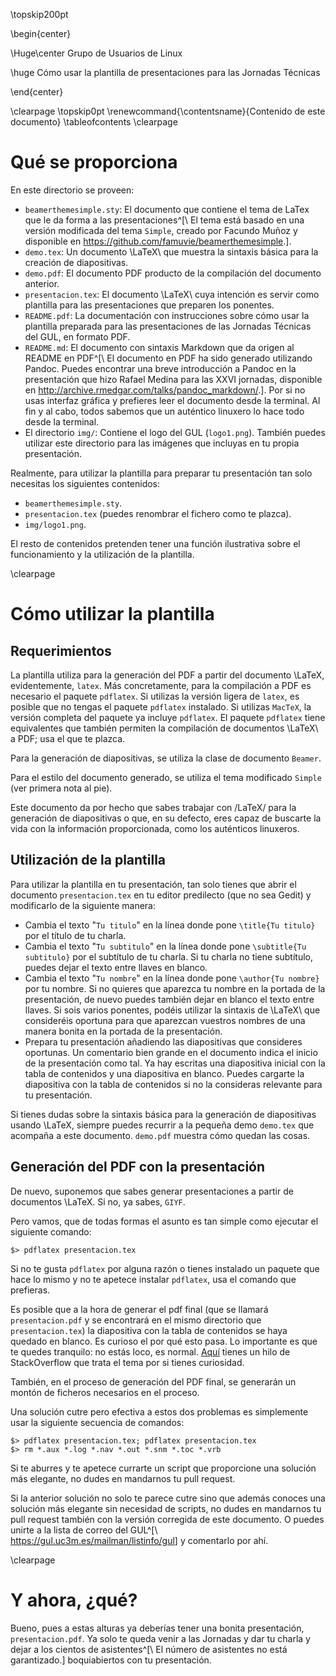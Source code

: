 <!-- Front page -->
\topskip200pt

\begin{center}

\Huge\center
Grupo de Usuarios de Linux

\huge
Cómo usar la plantilla de presentaciones para las Jornadas Técnicas

\end{center}

\clearpage
\topskip0pt
\renewcommand{\contentsname}{Contenido de este documento}
\tableofcontents
\clearpage

<!-- Document -->
# Qué se proporciona

En este directorio se proveen:

- `beamerthemesimple.sty`: El documento que contiene el tema de LaTex que le da forma a las presentaciones^[\ El tema está basado en una versión modificada del tema `Simple`, creado por Facundo Muñoz y disponible en <https://github.com/famuvie/beamerthemesimple>.].
- `demo.tex`: Un documento \LaTeX\ que muestra la sintaxis básica para la creación de diapositivas.
- `demo.pdf`: El documento PDF producto de la compilación del documento anterior.
- `presentacion.tex`: El documento \LaTeX\ cuya intención es servir como plantilla para las presentaciones que preparen los ponentes.
- `README.pdf`: La documentación con instrucciones sobre cómo usar la plantilla preparada para las presentaciones de las Jornadas Técnicas del GUL, en formato PDF.
- `README.md`: El documento con sintaxis Markdown que da origen al README en PDF^[\ El documento en PDF ha sido generado utilizando Pandoc. Puedes encontrar una breve introducción a Pandoc en la presentación que hizo Rafael Medina para las XXVI jornadas, disponible en <http://archive.rmedgar.com/talks/pandoc_markdown/>.]. Por si no usas interfaz gráfica y prefieres leer el documento desde la terminal. Al fin y al cabo, todos sabemos que un auténtico linuxero lo hace todo desde la terminal.
- El directorio `img/`: Contiene el logo del GUL (`logo1.png`). También puedes utilizar este directorio para las imágenes que incluyas en tu propia presentación.

Realmente, para utilizar la plantilla para preparar tu presentación tan solo necesitas los siguientes contenidos:

- `beamerthemesimple.sty`.
- `presentacion.tex` (puedes renombrar el fichero como te plazca).
- `img/logo1.png`.

El resto de contenidos pretenden tener una función ilustrativa sobre el funcionamiento y la utilización de la plantilla.

\clearpage

# Cómo utilizar la plantilla

## Requerimientos

La plantilla utiliza para la generación del PDF a partir del documento \LaTeX\, evidentemente, `latex`. Más concretamente, para la compilación a PDF es necesario el paquete `pdflatex`. Si utilizas la versión ligera de `latex`, es posible que no tengas el paquete `pdflatex` instalado. Si utilizas `MacTeX`, la versión completa del paquete ya incluye `pdflatex`. El paquete `pdflatex` tiene equivalentes que también permiten la compilación de documentos \LaTeX\ a PDF; usa el que te plazca.

Para la generación de diapositivas, se utiliza la clase de documento `Beamer`.

Para el estilo del documento generado, se utiliza el tema modificado `Simple` (ver primera nota al pie).

Este documento da por hecho que sabes trabajar con /LaTeX/ para la generación de diapositivas o que, en su defecto, eres capaz de buscarte la vida con la información proporcionada, como los auténticos linuxeros.

## Utilización de la plantilla

Para utilizar la plantilla en tu presentación, tan solo tienes que abrir el documento `presentacion.tex` en tu editor predilecto (que no sea Gedit) y modificarlo de la siguiente manera:

- Cambia el texto "`Tu titulo`" en la línea donde pone `\title{Tu titulo}` por el título de tu charla.
- Cambia el texto "`Tu subtitulo`" en la línea donde pone `\subtitle{Tu subtitulo}` por el subtítulo de tu charla. Si tu charla no tiene subtítulo, puedes dejar el texto entre llaves en blanco.
- Cambia el texto "`Tu nombre`" en la línea donde pone `\author{Tu nombre}` por tu nombre. Si no quieres que aparezca tu nombre en la portada de la presentación, de nuevo puedes también dejar en blanco el texto entre llaves. Si sois varios ponentes, podéis utilizar la sintaxis de \LaTeX\ que consideréis oportuna para que aparezcan vuestros nombres de una manera bonita en la portada de la presentación.
- Prepara tu presentación añadiendo las diapositivas que consideres oportunas. Un comentario bien grande en el documento indica el inicio de la presentación como tal. Ya hay escritas una diapositiva inicial con la tabla de contenidos y una diapositiva en blanco. Puedes cargarte la diapositiva con la tabla de contenidos si no la consideras relevante para tu presentación.

Si tienes dudas sobre la sintaxis básica para la generación de diapositivas usando \LaTeX\, siempre puedes recurrir a la pequeña demo `demo.tex` que acompaña a este documento. `demo.pdf` muestra cómo quedan las cosas.

## Generación del PDF con la presentación

De nuevo, suponemos que sabes generar presentaciones a partir de documentos \LaTeX\. Si no, ya sabes, `GIYF`.

Pero vamos, que de todas formas el asunto es tan simple como ejecutar el siguiente comando:

```
$> pdflatex presentacion.tex
```
Si no te gusta `pdflatex` por alguna razón o tienes instalado un paquete que hace lo mismo y no te apetece instalar `pdflatex`, usa el comando que prefieras.

Es posible que a la hora de generar el pdf final (que se llamará `presentacion.pdf` y se encontrará en el mismo directorio que `presentacion.tex`) la diapositiva con la tabla de contenidos se haya quedado en blanco. Es curioso el por qué esto pasa. Lo importante es que te quedes tranquilo: no estás loco, es normal. [Aquí](http://stackoverflow.com/questions/3863630/latex-tableofcontents-command-always-shows-blank-contents-on-first-build) tienes un hilo de StackOverflow que trata el tema por si tienes curiosidad.

También, en el proceso de generación del PDF final, se generarán un montón de ficheros necesarios en el proceso.

Una solución cutre pero efectiva a estos dos problemas es simplemente usar la siguiente secuencia de comandos:

```
$> pdflatex presentacion.tex; pdflatex presentacion.tex
$> rm *.aux *.log *.nav *.out *.snm *.toc *.vrb
```

Si te aburres y te apetece currarte un script que proporcione una solución más elegante, no dudes en mandarnos tu pull request.

Si la anterior solución no solo te parece cutre sino que además conoces una solución más elegante sin necesidad de scripts, no dudes en mandarnos tu pull request también con la versión corregida de este documento. O puedes unirte a la lista de correo del GUL^[\ <https://gul.uc3m.es/mailman/listinfo/gul>] y comentarlo por ahí.

\clearpage

# Y ahora, ¿qué?

Bueno, pues a estas alturas ya deberías tener una bonita presentación, `presentacion.pdf`. Ya solo te queda venir a las Jornadas y dar tu charla y dejar a los cientos de asistentes^[\ El número de asistentes no está garantizado.] boquiabiertos con tu presentación.